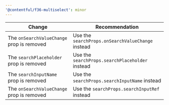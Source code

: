 ```yaml
---
'@contentful/f36-multiselect': minor
---
```


| Change | Recommendation |
|--------|--------|
| The `onSearchValueChange` prop is removed | Use the `searchProps.onSearchValueChange` instead |
| The `searchPlaceholder` prop is removed | Use the `searchProps.searchPlaceholder` instead |
| The `searchInputName` prop is removed | Use the `searchProps.searchInputName` instead |
| The `onSearchValueChange` prop is removed | Use the `searchProps.searchInputRef` instead |
